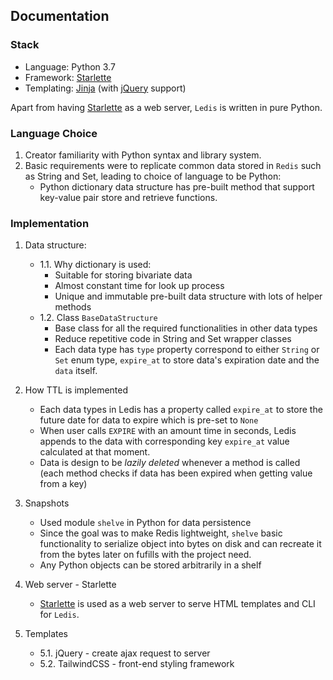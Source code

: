 ## Documentation

### Stack

- Language: Python 3.7
- Framework: [Starlette](https://www.starlette.io)
- Templating: [Jinja](https://jinja.palletsprojects.com/en/2.11.x/) (with [jQuery](https://jquery.com) support)

Apart from having [Starlette](https://www.starlette.io) as a web server, `Ledis` is written in pure Python.

### Language Choice

1. Creator familiarity with Python syntax and library system.
2. Basic requirements were to replicate common data stored in `Redis` such as String and Set, leading to choice of language to be Python:
    * Python dictionary data structure has pre-built method that support key-value pair store and retrieve functions.

### Implementation

1. Data structure:
    - 1.1. Why dictionary is used:
        - Suitable for storing bivariate data
        - Almost constant time for look up process
        - Unique and immutable pre-built data structure with lots of helper methods
    - 1.2. Class `BaseDataStructure`
        - Base class for all the required functionalities in other data types
        - Reduce repetitive code in String and Set wrapper classes
        - Each data type has `type` property correspond to either `String` or `Set` enum type, `expire_at` to store data's expiration date and the `data` itself.

2. How TTL is implemented
    - Each data types in Ledis has a property called `expire_at` to store the future date for data to expire which is pre-set to `None`
    - When user calls `EXPIRE` with an amount time in seconds, Ledis appends to the data with corresponding key `expire_at` value calculated at that moment.
    - Data is design to be *lazily deleted* whenever a method is called (each method checks if data has been expired when getting value from a key)


3. Snapshots
    - Used module `shelve` in Python for data persistence
    - Since the goal was to make Redis lightweight, `shelve` basic functionality to serialize object into bytes on disk and can recreate it from the bytes later on fufills with the project need.
    - Any Python objects can be stored arbitrarily in a shelf

4. Web server - Starlette

    * [Starlette](https://www.starlette.io) is used as a web server to serve HTML templates and CLI for `Ledis`.

5. Templates
    * 5.1. jQuery - create ajax request to server
    * 5.2. TailwindCSS - front-end styling framework